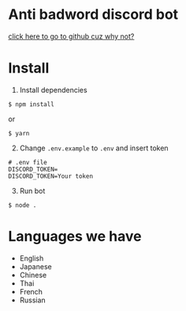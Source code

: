 # Anti badword discord bot
[click here to go to github cuz why not?](https://github.com/ronnapatp/antibadwordbot)
# Install
1. Install dependencies
``` shell
$ npm install
```
or
``` shell
$ yarn
```
2. Change `.env.example` to `.env` and insert token
``` .env
# .env file
DISCORD_TOKEN=
DISCORD_TOKEN=Your token
```
3. Run bot
``` shell
$ node .
```
# Languages we have
- English
- Japanese
- Chinese
- Thai
- French
- Russian